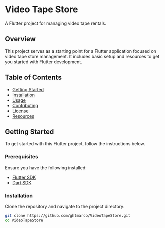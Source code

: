 # Video Tape Store

A Flutter project for managing video tape rentals.

## Overview

This project serves as a starting point for a Flutter application focused on video tape store management. It includes basic setup and resources to get you started with Flutter development.

## Table of Contents

- [Getting Started](#getting-started)
- [Installation](#installation)
- [Usage](#usage)
- [Contributing](#contributing)
- [License](#license)
- [Resources](#resources)

## Getting Started

To get started with this Flutter project, follow the instructions below.

### Prerequisites

Ensure you have the following installed:
- [Flutter SDK](https://flutter.dev/docs/get-started/install)
- [Dart SDK](https://dart.dev/get-dart)

### Installation

Clone the repository and navigate to the project directory:

```sh
git clone https://github.com/ghtmarco/VideoTapeStore.git
cd VideoTapeStore
